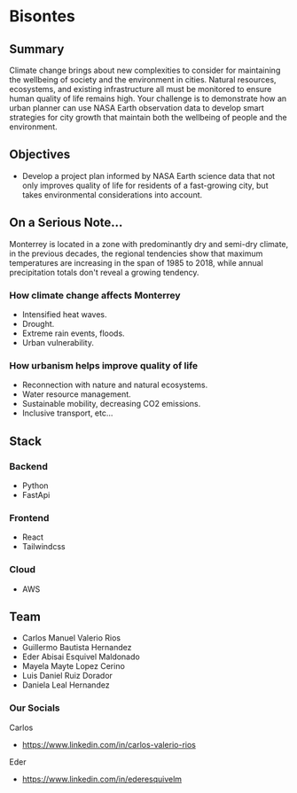 # Bisontes

## Summary
Climate change brings about new complexities to consider for maintaining the wellbeing of society and the environment in cities. Natural resources, ecosystems, and existing infrastructure all must be monitored to ensure human quality of life remains high. Your challenge is to demonstrate how an urban planner can use NASA Earth observation data to develop smart strategies for city growth that maintain both the wellbeing of people and the environment.

## Objectives
- Develop a project plan informed by NASA Earth science data that not only improves quality of life for residents of a fast-growing city, but takes environmental considerations into account.

## On a Serious Note...
Monterrey is located in a zone with predominantly dry and semi-dry climate, in the previous decades, the regional tendencies show that maximum temperatures are increasing in the span of 1985 to 2018, while annual precipitation totals don't reveal a growing tendency.

### How climate change affects Monterrey
- Intensified heat waves.
- Drought.
- Extreme rain events, floods.
- Urban vulnerability.

### How urbanism helps improve quality of life
- Reconnection with nature and natural ecosystems.
- Water resource management.
- Sustainable mobility, decreasing CO2 emissions.
- Inclusive transport, etc...

## Stack
### Backend
- Python
- FastApi
### Frontend
- React
- Tailwindcss
### Cloud
- AWS


## Team
- Carlos Manuel Valerio Rios
- Guillermo Bautista Hernandez
- Eder Abisai Esquivel Maldonado
- Mayela Mayte Lopez Cerino
- Luis Daniel Ruiz Dorador
- Daniela Leal Hernandez

### Our Socials
Carlos
- https://www.linkedin.com/in/carlos-valerio-rios

Eder
- https://www.linkedin.com/in/ederesquivelm

